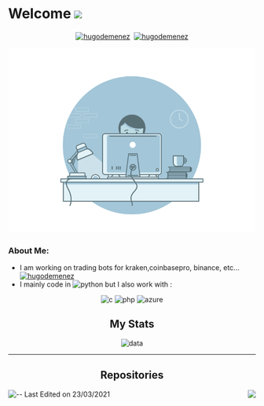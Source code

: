 # Welcome <img src="https://github.com/TheDudeThatCode/TheDudeThatCode/blob/master/Assets/Hi.gif" width="29px">
<p align="center">
<a href="https://www.linkedin.com/in/hugo-demenez-6b017217a/" target="blank"><img align="center" src="https://cdn.jsdelivr.net/npm/simple-icons@3.0.1/icons/linkedin.svg" alt="hugodemenez" height="20" width="20" /></a>&nbsp;
<a href="https://hashnode.com/" target="blank"><img align="center" src="https://cdn.jsdelivr.net/npm/simple-icons@3.0.1/icons/hashnode.svg" alt="hugodemenez" height="20" width="20" /></a>

<p align="center">
<img src="https://github.com/hugodemenez/hugodemenez/blob/main/gif.gif" alt="coding" border-radius="30px"/>

### About Me:
- I am working on trading bots for kraken,coinbasepro, binance, etc... <a href="https://github.com/hugodemenez" target="blank"><img src="https://github.githubassets.com/images/modules/logos_page/GitHub-Mark.png" alt="hugodemenez" height="24" width="24" /></a>&nbsp; 
- I mainly code in <img src="https://github.com/abranhe/programming-languages-logos/blob/master/src/python/python_256x256.png" alt="python" width="24" height="24"/> but I also work with :

<p align="center">

<img src="https://github.com/abranhe/programming-languages-logos/blob/master/src/c/c_256x256.png" alt="c" width="24" height="24"/> 
<img src="https://github.com/abranhe/programming-languages-logos/blob/master/src/php/php_256x256.png" alt="php" width="24" height="24"/> 
<img src="https://www.vectorlogo.zone/logos/microsoft_azure/microsoft_azure-icon.svg" alt="azure" width="24" height="24"/> 
</p>

<h2 align="center">My Stats</h2>

<p align="center">
<img src="https://github-readme-stats.vercel.app/api?username=hugodemenez&show_icons=true&title_color=2c3e50&icon_color=2c3e50&text_color=2c3e50&bg_color=ffffff&hide=["stars"]" alt="data"/>

<hr>

<h2 align="center">Repositories</h2>

<p width="100%" align="center">
  <a align="left" href="https://github.com/hugodemenez/BinanceBot" title="Binance"><img align="left" height="115" src="https://github-readme-stats.vercel.app/api/pin/?username=hugodemenez&repo=BinanceBot&title_color=2c3e50&icon_color=2c3e50&text_color=2c3e50&bg_color=ffffff"></a><a align="right" href="https://github.com/hugodemenez/CoinbaseBot" title="CoinbaseBot"><img align="right" height="115" src="https://github-readme-stats.vercel.app/api/pin/?username=hugodemenez&repo=CoinbaseBot&title_color=2c3e50&icon_color=2c3e50&text_color=2c3e50&bg_color=ffffff"></a>
</p>
--
Last Edited on 23/03/2021



